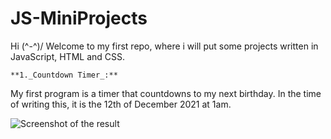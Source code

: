 # JS-MiniProjects
Hi (^-^)/ Welcome to my first repo, where i will put some projects written in JavaScript, HTML and CSS.  

    **1._Countdown Timer_:**
    
My first program is a timer that countdowns to my next birthday. In the time of writing this, it is the 12th of December 2021 at 1am.

![Screenshot of the result](https://user-images.githubusercontent.com/90871360/145696073-7d3d936a-b7b6-44bc-86c5-2881ba4e11b6.PNG)
